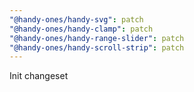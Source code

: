 ```yaml
---
"@handy-ones/handy-svg": patch
"@handy-ones/handy-clamp": patch
"@handy-ones/handy-range-slider": patch
"@handy-ones/handy-scroll-strip": patch
---
```


Init changeset
